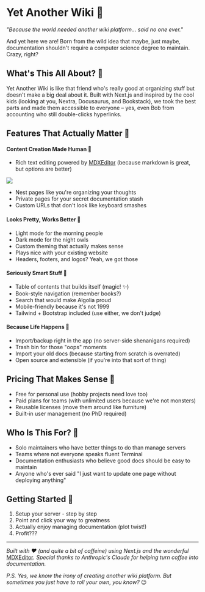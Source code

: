 # Yet Another Wiki 🚀

*"Because the world needed another wiki platform... said no one ever."*

And yet here we are! Born from the wild idea that maybe, just maybe, documentation shouldn't require a computer science degree to maintain. Crazy, right?

## What's This All About? 🤔

Yet Another Wiki is like that friend who's really good at organizing stuff but doesn't make a big deal about it. Built with Next.js and inspired by the cool kids (looking at you, Nextra, Docusaurus, and Bookstack), we took the best parts and made them accessible to everyone – yes, even Bob from accounting who still double-clicks hyperlinks.

## Features That Actually Matter 💫

#### Content Creation Made Human 📝

* Rich text editing powered by [MDXEditor](https://mdxeditor.dev/) (because markdown is great, but options are better)

![](/api/uploads/post-images/c58756c3f9afbcee26194f2e15b97cad-firefox-Yh5k8jqfdo.png)

* Nest pages like you're organizing your thoughts
* Private pages for your secret documentation stash
* Custom URLs that don't look like keyboard smashes

#### Looks Pretty, Works Better 🎨

* Light mode for the morning people
* Dark mode for the night owls
* Custom theming that actually makes sense
* Plays nice with your existing website
* Headers, footers, and logos? Yeah, we got those

#### Seriously Smart Stuff 🧠

* Table of contents that builds itself (magic! ✨)
* Book-style navigation (remember books?)
* Search that would make Algolia proud
* Mobile-friendly because it's not 1999
* Tailwind + Bootstrap included (use either, we don't judge)

#### Because Life Happens 🛟

* Import/backup right in the app (no server-side shenanigans required)
* Trash bin for those "oops" moments
* Import your old docs (because starting from scratch is overrated)
* Open source and extensible (if you're into that sort of thing)

## Pricing That Makes Sense 💖

* Free for personal use (hobby projects need love too)
* Paid plans for teams (with unlimited users because we're not monsters)
* Reusable licenses (move them around like furniture)
* Built-in user management (no PhD required)

## Who Is This For? 👋

* Solo maintainers who have better things to do than manage servers
* Teams where not everyone speaks fluent Terminal
* Documentation enthusiasts who believe good docs should be easy to maintain
* Anyone who's ever said "I just want to update one page without deploying anything"

## Getting Started 🚀

1. Setup your server - step by step
2. Point and click your way to greatness
3. Actually enjoy managing documentation (plot twist!)
4. Profit???

***

*Built with ❤️ (and quite a bit of caffeine) using Next.js and the wonderful* [MDXEditor](https://mdxeditor.dev/)*. Special thanks to Anthropic's Claude for helping turn coffee into documentation.*

*P.S. Yes, we know the irony of creating another wiki platform. But sometimes you just have to roll your own, you know?* 😉